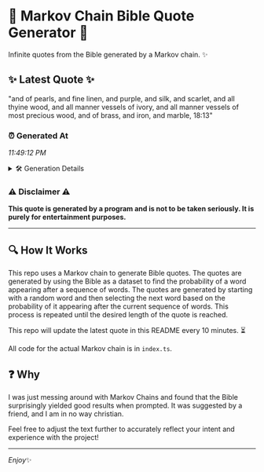 # 📖 Markov Chain Bible Quote Generator 📖

Infinite quotes from the Bible generated by a Markov chain. ✨

## ✨ Latest Quote ✨
"and of pearls, and fine linen, and purple, and silk, and scarlet, and all thyine wood, and all manner vessels of ivory, and all manner vessels of most precious wood, and of brass, and iron, and marble, 18:13"

### ⏰ Generated At
*11:49:12 PM*

<details>
    <summary>🛠️ Generation Details</summary>
    <p>
        <strong>🌱 Seed:</strong> and<br>
        <strong>🔄 Iterations:</strong> 37<br>
        <strong>📜 Context History:</strong><br>[ and ]: of<br>[ and, of ]: pearls,<br>[ and, of, pearls, ]: and<br>[ and, of, pearls,, and ]: fine<br>[ and, of, pearls,, and, fine ]: linen,<br>[ and, of, pearls,, and, fine, linen, ]: and<br>[ of, pearls,, and, fine, linen,, and ]: purple,<br>[ pearls,, and, fine, linen,, and, purple, ]: and<br>[ and, fine, linen,, and, purple,, and ]: silk,<br>[ fine, linen,, and, purple,, and, silk, ]: and<br>[ linen,, and, purple,, and, silk,, and ]: scarlet,<br>[ and, purple,, and, silk,, and, scarlet, ]: and<br>[ purple,, and, silk,, and, scarlet,, and ]: all<br>[ and, silk,, and, scarlet,, and, all ]: thyine<br>[ silk,, and, scarlet,, and, all, thyine ]: wood,<br>[ and, scarlet,, and, all, thyine, wood, ]: and<br>[ scarlet,, and, all, thyine, wood,, and ]: all<br>[ and, all, thyine, wood,, and, all ]: manner<br>[ all, thyine, wood,, and, all, manner ]: vessels<br>[ thyine, wood,, and, all, manner, vessels ]: of<br>[ wood,, and, all, manner, vessels, of ]: ivory,<br>[ and, all, manner, vessels, of, ivory, ]: and<br>[ all, manner, vessels, of, ivory,, and ]: all<br>[ manner, vessels, of, ivory,, and, all ]: manner<br>[ vessels, of, ivory,, and, all, manner ]: vessels<br>[ of, ivory,, and, all, manner, vessels ]: of<br>[ ivory,, and, all, manner, vessels, of ]: most<br>[ and, all, manner, vessels, of, most ]: precious<br>[ all, manner, vessels, of, most, precious ]: wood,<br>[ manner, vessels, of, most, precious, wood, ]: and<br>[ vessels, of, most, precious, wood,, and ]: of<br>[ of, most, precious, wood,, and, of ]: brass,<br>[ most, precious, wood,, and, of, brass, ]: and<br>[ precious, wood,, and, of, brass,, and ]: iron,<br>[ wood,, and, of, brass,, and, iron, ]: and<br>[ and, of, brass,, and, iron,, and ]: marble,<br>[ of, brass,, and, iron,, and, marble, ]: 18:13<br>
    </p>
</details>

### ⚠️ Disclaimer ⚠️
**This quote is generated by a program and is not to be taken seriously. It is purely for entertainment purposes.**

---

## 🔍 How It Works

This repo uses a Markov chain to generate Bible quotes. The quotes are generated by using the Bible as a dataset to find the probability of a word appearing after a sequence of words. The quotes are generated by starting with a random word and then selecting the next word based on the probability of it appearing after the current sequence of words. This process is repeated until the desired length of the quote is reached.

This repo will update the latest quote in this README every 10 minutes. ⏳

All code for the actual Markov chain is in `index.ts`.

## ❓ Why

I was just messing around with Markov Chains and found that the Bible surprisingly yielded good results when prompted. 
It was suggested by a friend, and I am in no way christian.

Feel free to adjust the text further to accurately reflect your intent and experience with the project!

---

*Enjoy*✨
